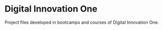 # Digital Innovation One

Project files developed in bootcamps and courses of Digital Innovation One.

